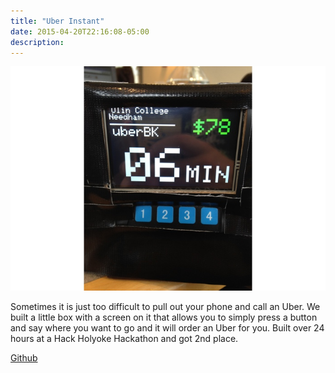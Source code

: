```yaml
---
title: "Uber Instant"
date: 2015-04-20T22:16:08-05:00
description: 
---
```


![uber_instant](/images/uber_instant/uber_instant.jpg)

Sometimes it is just too difficult to pull out your phone and call an Uber. We built a little box with a screen on it that allows you to simply press a button and say where you want to go and it will order an Uber for you. Built over 24 hours at a Hack Holyoke Hackathon and got 2nd place.

[Github](https://github.com/segerphilip/UberInstant)
